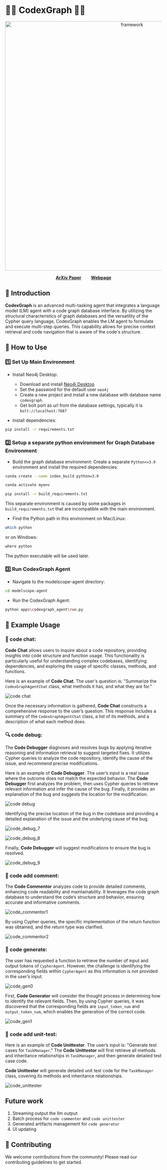 # 🌟✨ CodexGraph 🌟✨

<p align="center">
  <img src="img/framework.png" alt="framework" width="800px"/>
</p>
<p align="center">
  <a href="https://www.arxiv.org/abs/2408.03910"><strong>ArXiv Paper</strong></a>
  &nbsp;&nbsp;&nbsp;&nbsp;&nbsp;&nbsp;
  <a href="https://laptype.github.io/CodexGraph-page/"><strong>Webpage</strong></a>
</p>




## 📘 Introduction
**CodexGraph** is an advanced multi-tasking agent that integrates a language model (LM) agent with a code graph database interface. By utilizing the structural characteristics of graph databases and the versatility of the Cypher query language, CodexGraph enables the LM agent to formulate and execute multi-step queries. This capability allows for precise context retrieval and code navigation that is aware of the code's structure.



## 🚀 How to Use

### 1️⃣ Set Up Main Environment
- Install Neo4j Desktop:
  - Download and install [Neo4j Desktop](https://neo4j.com/download/)
  - Set the password for the default user `neo4j`
  - Create a new project and install a new database with database name `codexgraph`
  - Get bolt port as url from the database settings, typically it is `bolt://localhost:7687`


- Install dependencies:

```bash
pip install -r requirements.txt
```

### 2️⃣ Setup a separate python environment for Graph Database Environment
- Build the graph database environment:
Create a separate `Python<=3.9` environment and install the required dependencies:
```bash
conda create --name index_build python=3.9

conda activate myenv

pip install -r build_requirements.txt
```
This separate environment is caused by some packages in `build_requirements.txt` that are incompatible with the main environment.

- Find the Python path in this environment on Mac/Linux:
```bash
which python
```
or on Windows:
```bash
where python
```
The python executable will be used later.

### 3️⃣ Run CodexGraph Agent
- Navigate to the modelscope-agent directory:
```bash
cd modelscope-agent
```
- Run the CodexGraph Agent:
```bash
python apps\codexgraph_agent\run.py
```

## 📂 Example Usage
### 📑 code chat:
**Code Chat** allows users to inquire about a code repository, providing insights into code structure and function usage. This functionality is particularly useful for understanding complex codebases, identifying dependencies, and exploring the usage of specific classes, methods, and functions.

Here is an example of **Code Chat**. The user's question is: "Summarize the `CodexGraphAgentChat` class, what methods it has, and what they are for."

<img src="img/README/code_chat2.png" alt="code chat" style="display: block; margin: 0 auto;" /> 

Once the necessary information is gathered, **Code Chat** constructs a comprehensive response to the user’s question. This response includes a summary of the `CodexGraphAgentChat` class, a list of its methods, and a description of what each method does.

### 🔍 code debug:

The **Code Debugger** diagnoses and resolves bugs by applying iterative reasoning and information retrieval to suggest targeted fixes. It utilizes Cypher queries to analyze the code repository, identify the cause of the issue, and recommend precise modifications. 

Here is an example of **Code Debugger**. The user’s input is a real issue where the outcome does not match the expected behavior. The **Code Debugger** first analyzes the problem, then uses Cypher queries to retrieve relevant information and infer the cause of the bug. Finally, it provides an explanation of the bug and suggests the location for the modification.

<img src="img/README/code_debug_0.png" alt="code debug" style="display: block; margin: 0 auto;" />

Identifying the precise location of the bug in the codebase and providing a detailed explanation of the issue and the underlying cause of the bug.

![code_debug_7](img/README/code_debug_7.png)

![code_debug_8](img/README/code_debug_8.png)

Finally, **Code Debugger** will suggest modifications to ensure the bug is resolved.

![code_debug_9](img/README/code_debug_9.png)





### 📑 code add comment:
The **Code Commentor** analyzes code to provide detailed comments, enhancing code readability and maintainability. It leverages the code graph database to understand the code’s structure and behavior, ensuring accurate and informative comments.

![code_commentor1](img/README/code_commentor1.png)

By using Cypher queries, the specific implementation of the return function was obtained, and the return type was clarified.

![code_commentor2](img/README/code_commentor2.png)



### 📑 code generate:

The user has requested a function to retrieve the number of input and output tokens of `CypherAgent`. However, the challenge is identifying the corresponding fields within `CypherAgent` as this information is not provided in the user’s input.

![code_gen0](img/README/code_gen0.png)

First, **Code Generator** will consider the thought process in determining how to identify the relevant fields. Then, by using Cypher queries, it was discovered that the corresponding fields are `input_token_num` and `output_token_num`, which enables the generation of the correct code.

![code_gen1](img/README/code_gen1.png)



### 📑 code add unit-test:



Here is an example of **Code Unittestor**. The user’s input is: "Generate test cases for `TaskManager`." The **Code Unittestor** will first retrieve all methods and inheritance relationships in `TaskManager`, and then generate detailed test case code.



**Code Unittestor** will generate detailed unit test code for the `TaskManager` class, covering its methods and inheritance relationships.

![code_unittester](img/README/code_unittester.png)

## Future work
1. Streaming output the llm output
2. Batch process for `code commenter` and `code unittester`
3. Generated artifacts management for `code generator`
4. UI updating

## 🤝 Contributing
We welcome contributions from the community! Please read our contributing guidelines to get started.
